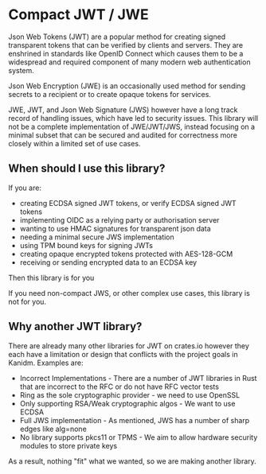Compact JWT / JWE
=================

Json Web Tokens (JWT) are a popular method for creating signed transparent tokens that can be verified
by clients and servers. They are enshrined in standards like OpenID Connect which causes them to
be a widespread and required component of many modern web authentication system.

Json Web Encryption (JWE) is an occasionally used method for sending secrets to a recipient
or to create opaque tokens for services.

JWE, JWT, and Json Web Signature (JWS) however have a long track record of handling issues, which have
led to security issues. This library will not be a complete implementation of JWE/JWT/JWS, instead
focusing on a minimal subset that can be secured and audited for correctness more closely within
a limited set of use cases.

When should I use this library?
-------------------------------

If you are:

* creating ECDSA signed JWT tokens, or verify ECDSA signed JWT tokens
* implementing OIDC as a relying party or authorisation server
* wanting to use HMAC signatures for transparent json data
* needing a minimal secure JWS implementation
* using TPM bound keys for signing JWTs
* creating opaque encrypted tokens protected with AES-128-GCM
* receiving or sending encrypted data to an ECDSA key

Then this library is for you

If you need non-compact JWS, or other complex use cases, this library is not for you.

Why another JWT library?
------------------------

There are already many other libraries for JWT on crates.io however they each have a limitation
or design that conflicts with the project goals in Kanidm. Examples are:

* Incorrect Implementations - There are a number of JWT libraries in Rust that are incorrect to the RFC or do not have RFC vector tests
* Ring as the sole cryptographic provider - we need to use OpenSSL
* Only supporting RSA/Weak cryptographic algos - We want to use ECDSA
* Full JWS implementation - As mentioned, JWS has a number of sharp edges like alg=none
* No library supports pkcs11 or TPMS - We aim to allow hardware security modules to store private keys

As a result, nothing "fit" what we wanted, so we are making another library.

